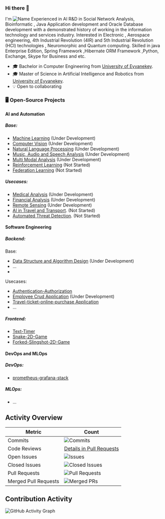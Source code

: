 ### Hi there 👋 
I'm
![Name](https://github.com/Aliarcher/Aliarcher/assets/53465519/1188697c-97c3-4eef-be73-842abbf4fe7e)
Experienced in AI R&D in Social Network Analysis, Bioinformatic , Java Application development and Oracle Database development  with a demonstrated history of working in the information technology and services industry. Interested in Electronic , Aerospace engineering, 4th Industrial Revolution (4IR) and 5th Industrial Revolution (HCI) technologies , Neuromorphic and Quantum computing. Skilled in java Enterprise Edition, Spring Framework ,Hibernate ORM Framework ,Python, Exchange, Skype for Business and etc.
* 🎓  Bachelor in Computer Engineering from [University of Eyvanekey](https://www.eyc.ac.ir/).
* 🎓  Master of Science in Artificial Intelligence and Robotics from [University of Eyvanekey](https://www.eyc.ac.ir/).
* 💡 Open to collaborating
### 🖥️ Open-Source Projects


 #### AI and Automation
   ##### Base:
   * [Machine Learning](https://github.com/Aliarcher/Machine-learning) (Under Development)
   * [Computer Vision](https://github.com/Aliarcher/Computer-Vision) (Under Development)
   * [Natural Language Processing](https://github.com/Aliarcher/Natural-Language-Processing) (Under Development)
   * [Music, Audio and Speech Analysis](https://github.com/Aliarcher/Music-Audio-Speech-Analysis) (Under Development)
   * [Multi Modal Analysis](https://github.com/Aliarcher/Multi-Modal-Analysis) (Under Development)
   * [Reinforcement Learning](https://github.com/Aliarcher/Reinforcement-Learning) (Not Started)
   * [Federation Learning](https://github.com/Aliarcher/Federation-Learning) (Not Started)
   ##### Usecases:    
   * [Medical Analysis](https://github.com/Aliarcher/Medical-Analysis) (Under Development)
   * [Financial Analysis](https://github.com/Aliarcher/Financial-Analysis) (Under Development)
   * [Remote Sensing](https://github.com/Aliarcher/Remote-Sensing) (Under Development)
   * [AI in Travel and Transport](https://github.com/Aliarcher/AI-in-Travel-and-Transport). (Not Started)
   * [Automated Threat Detection](https://github.com/Aliarcher/Automated-Threat-Detection). (Not Started)
 #### Software Engineering
   ##### Backend:
   Base:
   * [Data Structure and Algorithm Design](https://github.com/Aliarcher/Data-Structure-Algorithm-Design) (Under Development)
   * ...
   * 
   Usecases:
   * [Authentication-Authorization](https://github.com/Aliarcher/Authentication-Authorization) 
   * [Employee Crud Application](https://github.com/Aliarcher/Applications) (Under Development)
   * [Travel-ticket-online-purchase Application](https://github.com/Aliarcher/Travel-ticket-online-purchase-system)
   * ...
   ##### Frontend:
   * [Text-Timer](https://github.com/Aliarcher/Text-Timer)
   * [Snake-2D-Game](https://github.com/Aliarcher/Snake-2D-Game/tree/main)
   * [Forked-Slingshot-2D-Game](https://github.com/Aliarcher/Forked-Slingshot-2D-Game)
#### DevOps and MLOps
   ##### DevOps:
   * [prometheus-grafana-stack](https://github.com/Aliarcher/DevOps)
   ##### MLOps:
   * ...

## Activity Overview

| **Metric**         | **Count**    |
|--------------------|--------------|
| Commits            | ![Commits](https://img.shields.io/github/commit-activity/y/Aliarcher/repo) |
| Code Reviews       | [Details in Pull Requests](https://github.com/Aliarcher/repo/pulls) |
| Open Issues        | ![Issues](https://img.shields.io/github/issues/Aliarcher/repo) |
| Closed Issues      | ![Closed Issues](https://img.shields.io/github/issues-closed/Aliarcher/repo) |
| Pull Requests      | ![Pull Requests](https://img.shields.io/github/issues-pr/Aliarcher/repo) |
| Merged Pull Requests | ![Merged PRs](https://img.shields.io/github/issues-pr-closed/Aliarcher/repo) |


## Contribution Activity

![GitHub Activity Graph](https://activity-graph.herokuapp.com/graph?username=Aliarcher&theme=react-dark)
     
